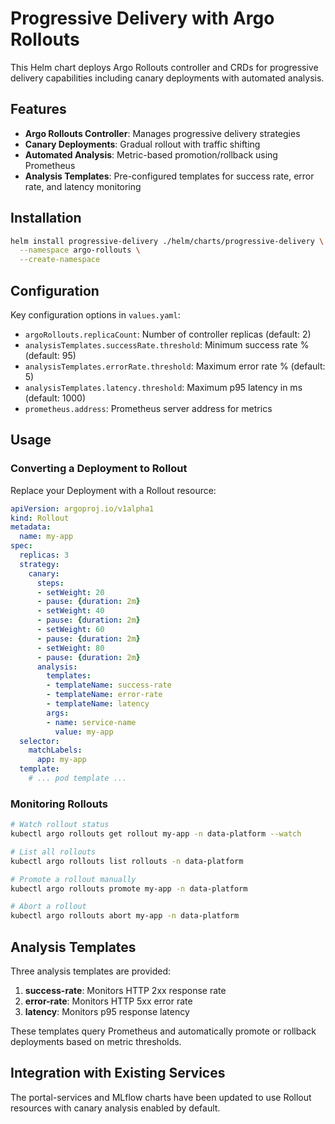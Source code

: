 # Progressive Delivery with Argo Rollouts

This Helm chart deploys Argo Rollouts controller and CRDs for progressive delivery capabilities including canary deployments with automated analysis.

## Features

- **Argo Rollouts Controller**: Manages progressive delivery strategies
- **Canary Deployments**: Gradual rollout with traffic shifting
- **Automated Analysis**: Metric-based promotion/rollback using Prometheus
- **Analysis Templates**: Pre-configured templates for success rate, error rate, and latency monitoring

## Installation

```bash
helm install progressive-delivery ./helm/charts/progressive-delivery \
  --namespace argo-rollouts \
  --create-namespace
```

## Configuration

Key configuration options in `values.yaml`:

- `argoRollouts.replicaCount`: Number of controller replicas (default: 2)
- `analysisTemplates.successRate.threshold`: Minimum success rate % (default: 95)
- `analysisTemplates.errorRate.threshold`: Maximum error rate % (default: 5)
- `analysisTemplates.latency.threshold`: Maximum p95 latency in ms (default: 1000)
- `prometheus.address`: Prometheus server address for metrics

## Usage

### Converting a Deployment to Rollout

Replace your Deployment with a Rollout resource:

```yaml
apiVersion: argoproj.io/v1alpha1
kind: Rollout
metadata:
  name: my-app
spec:
  replicas: 3
  strategy:
    canary:
      steps:
      - setWeight: 20
      - pause: {duration: 2m}
      - setWeight: 40
      - pause: {duration: 2m}
      - setWeight: 60
      - pause: {duration: 2m}
      - setWeight: 80
      - pause: {duration: 2m}
      analysis:
        templates:
        - templateName: success-rate
        - templateName: error-rate
        - templateName: latency
        args:
        - name: service-name
          value: my-app
  selector:
    matchLabels:
      app: my-app
  template:
    # ... pod template ...
```

### Monitoring Rollouts

```bash
# Watch rollout status
kubectl argo rollouts get rollout my-app -n data-platform --watch

# List all rollouts
kubectl argo rollouts list rollouts -n data-platform

# Promote a rollout manually
kubectl argo rollouts promote my-app -n data-platform

# Abort a rollout
kubectl argo rollouts abort my-app -n data-platform
```

## Analysis Templates

Three analysis templates are provided:

1. **success-rate**: Monitors HTTP 2xx response rate
2. **error-rate**: Monitors HTTP 5xx error rate
3. **latency**: Monitors p95 response latency

These templates query Prometheus and automatically promote or rollback deployments based on metric thresholds.

## Integration with Existing Services

The portal-services and MLflow charts have been updated to use Rollout resources with canary analysis enabled by default.
